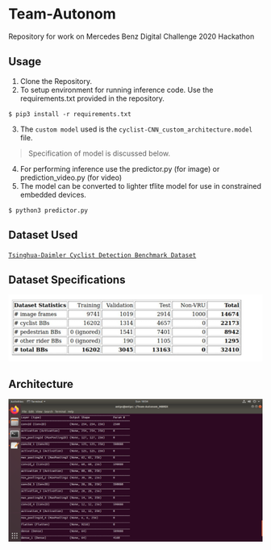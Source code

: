 # Team-Autonom
Repository for work on Mercedes Benz Digital Challenge 2020 Hackathon

## Usage
1. Clone the Repository.
2. To setup environment for running inference code. Use the requirements.txt provided in the repository.
```
$ pip3 install -r requirements.txt 
```
3. The `custom model` used is the `cyclist-CNN_custom_architecture.model` file.
> Specification of model is discussed below.
4. For performing inference use the predictor.py (for image) or prediction_video.py (for video) 
5. The model can be converted to lighter tflite model for use in constrained embedded devices. 
```
$ python3 predictor.py
```

## Dataset Used
<a href="http://www.gavrila.net/Datasets/Daimler_Pedestrian_Benchmark_D/Tsinghua-Daimler_Cyclist_Detec/tsinghua-daimler_cyclist_detec.html">`Tsinghua-Daimler Cyclist Detection Benchmark Dataset`</a>

## Dataset Specifications
<img src="./data_specification.jpeg" hieght="600" width="600" title="Dataset Specification">

## Architecture 
<img src="./model_summary.png" hieght="600" width="600" title="Model Summary">


